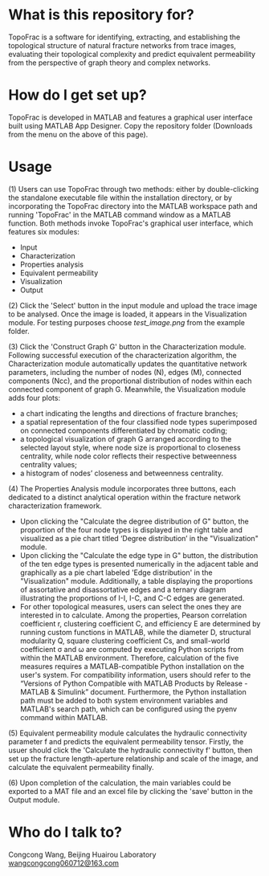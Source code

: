 # **What is this repository for?**
TopoFrac is a software for identifying, extracting, and establishing the topological structure of natural fracture networks from trace images,
evaluating their topological complexity and predict equivalent permeability from the perspective of graph theory and complex networks.

# **How do I get set up?**
TopoFrac is developed in MATLAB and features a graphical user interface built using MATLAB App Designer. 
Copy the repository folder (Downloads from the menu on the above of this page). 

# **Usage**
(1) Users can use TopoFrac through two methods: either by double-clicking the standalone executable file within the installation directory, 
or by incorporating the TopoFrac directory into the MATLAB workspace path and running 'TopoFrac' in the MATLAB command window as a MATLAB function. 
Both methods invoke TopoFrac's graphical user interface, which features six modules:
  - Input
  - Characterization
  - Properties analysis
  - Equivalent permeability
  - Visualization
  - Output

(2) Click the 'Select' button in the input module and upload the trace image to be analysed. Once the image is loaded, it appears in the Visualization module. For testing purposes choose *test_image.png* from the example folder.

(3) Click the 'Construct Graph G' button in the Characterization module. Following successful execution of the characterization algorithm, 
the Characterization module automatically updates the quantitative network parameters, including the number of nodes (N), edges (M), connected components (Ncc), 
and the proportional distribution of nodes within each connected component of graph G. Meanwhile, the Visualization module adds four plots: 
  - a chart indicating the lengths and directions of fracture branches;
  - a spatial representation of the four classified node types superimposed on connected components differentiated by chromatic coding;
  - a topological visualization of graph G arranged according to the selected layout style, where node size is proportional to closeness centrality, while node color reflects their respective betweenness centrality values;
  - a histogram of nodes’ closeness and betweenness centrality.

(4) The Properties Analysis module incorporates three buttons, each dedicated to a distinct analytical operation within the fracture network characterization framework.
  - Upon clicking the "Calculate the degree distribution of G" button, the proportion of the four node types is displayed in the right table and visualized as a pie chart titled ‘Degree distribution’ in the "Visualization" module. 
  - Upon clicking the "Calculate the edge type in G" button, the distribution of the ten edge types is presented numerically in the adjacent table and graphically as a pie chart labeled 'Edge distribution' in the "Visualization" module. 
    Additionally, a table displaying the proportions of assortative and disassortative edges and a ternary diagram illustrating the proportions of I-I, I-C, and C-C edges are generated.
  - For other topological measures, users can select the ones they are interested in to calculate. 
    Among the properties, Pearson correlation coefficient r, clustering coefficient C, and efficiency E are determined by running custom functions in MATLAB, 
    while the diameter D, structural modularity Q, square clustering coefficient Cs, and small-world coefficient σ and ω are computed by executing Python scripts from within the MATLAB environment. 
    Therefore, calculation of the five measures requires a MATLAB-compatible Python installation on the user's system. 
    For compatibility information, users should refer to the “Versions of Python Compatible with MATLAB Products by Release - MATLAB & Simulink” document. 
    Furthermore, the Python installation path must be added to both system environment variables and MATLAB's search path, which can be configured using the pyenv command within MATLAB. 

(5) Equivalent permeability module calculates the hydraulic connectivity parameter f and predicts the equivalent permeability tensor. Firstly, the usuer should click the 'Calculate the hydraulic connectivity f' button, 
then set up the fracture length-aperture relationship and scale of the image, and calculate the equivalent permeability finally.

(6) Upon completion of the calculation, the main variables could be exported to a MAT file and an excel file by clicking the 'save' button in the Output module. 

# **Who do I talk to?**
Congcong Wang, Beijing Huairou Laboratory
wangcongcong060712@163.com
